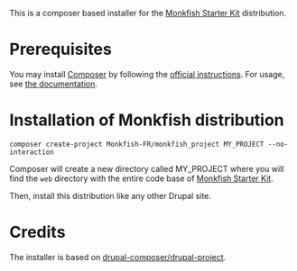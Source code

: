 This is a composer based installer for the [Monkfish Starter Kit](https://github.com/Monkfish-FR/monkfish_starter) distribution.


# Prerequisites

You may install [Composer](https://getcomposer.org/) by following the [official instructions](https://getcomposer.org/download/). For usage, see [the documentation](https://getcomposer.org/doc/).


# Installation of Monkfish distribution

```
composer create-project Monkfish-FR/monkfish_project MY_PROJECT --no-interaction
```

Composer will create a new directory called MY_PROJECT where you will find the `web` directory with the entire code base of [Monkfish Starter Kit](https://github.com/Monkfish-FR/monkfish_starter).

Then, install this distribution like any other Drupal site.

# Credits

The installer is based on [drupal-composer/drupal-project](https://github.com/drupal-composer/drupal-project).
